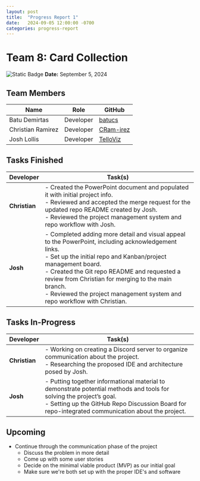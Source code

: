```yaml
---
layout: post
title:  "Progress Report 1"
date:   2024-09-05 12:00:00 -0700
categories: progress-report
---
```

# Team 8: Card Collection
![Static Badge](https://img.shields.io/badge/Current_Phase-Communication-red?style=for-the-badge)
**Date:** September 5, 2024

## Team Members

| Name             | Role      | GitHub
|------------------|-----------|--------
| Batu Demirtas    | Developer | [batucs](https://github.com/batucs)
| Christian Ramirez| Developer | [CRam-irez](https://github.com/CRam-irez)
| Josh Lollis      | Developer | [TelloViz](https://github.com/TelloViz)

## Tasks Finished

| Developer  | Task(s) |
|------------|---------|
| **Christian** | - Created the PowerPoint document and populated it with initial project info.<br /> - Reviewed and accepted the merge request for the updated repo README created by Josh.<br /> - Reviewed the project management system and repo workflow with Josh. |
| **Josh** | - Completed adding more detail and visual appeal to the PowerPoint, including acknowledgement links.<br /> - Set up the initial repo and Kanban/project management board.<br /> - Created the Git repo README and requested a review from Christian for merging to the main branch.<br /> - Reviewed the project management system and repo workflow with Christian. |

## Tasks In-Progress

| Developer  | Task(s) |
|------------|---------|
| **Christian** | - Working on creating a Discord server to organize communication about the project.<br /> - Researching the proposed IDE and architecture posed by Josh. |
| **Josh** | - Putting together informational material to demonstrate potential methods and tools for solving the project’s goal.<br /> - Setting up the GitHub Repo Discussion Board for repo-integrated communication about the project. |

## Upcoming

- Continue through the communication phase of the project
  - Discuss the problem in more detail
  - Come up with some user stories
  - Decide on the minimal viable product (MVP) as our initial goal
  - Make sure we're both set up with the proper IDE's and software
